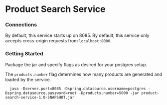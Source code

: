 # Product Search Service

  ### Connections
  By default, this service starts up on 8085.
  By default, this service only accepts cross-origin requests from `localhost:8080`.

  ### Getting Started
  Package the jar and specify flags as desired for your postgres setup.
  
  The `products.number` flag determines how many products are generated and loaded by the service.
  
```  
  java -Dserver.port=8085 -Dspring.datasource.username=postgres -Dspring.datasource.password=root -Dproducts.number=5000 -jar product-search-service-1.0-SNAPSHOT.jar 
```